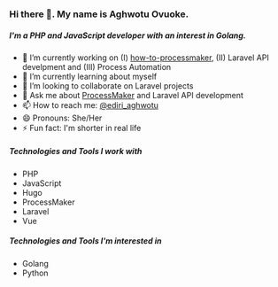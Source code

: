 ### Hi there 👋. My name is Aghwotu Ovuoke. 
##### I'm a PHP and JavaScript developer with an interest in Golang.


- 🔭 I’m currently working on (I) [how-to-processmaker](https://github.com/aghwotu/how-to-processmaker), (II) Laravel API develpment and (III) Process Automation
- 🌱 I’m currently learning about myself
- 👯 I’m looking to collaborate on Laravel projects
- 💬 Ask me about [ProcessMaker](https://www.processmaker.com/) and Laravel API development
- 📫 How to reach me: [@ediri_aghwotu](https://twitter.com/ediri_aghwotu)
- 😄 Pronouns: She/Her
- ⚡ Fun fact: I'm shorter in real life

##### Technologies and Tools I work with
- PHP
- JavaScript
- Hugo
- ProcessMaker
- Laravel
- Vue

##### Technologies and Tools I'm interested in
- Golang
- Python


<!--
**aghwotu/aghwotu** is a ✨ _special_ ✨ repository because its `README.md` (this file) appears on your GitHub profile.

Here are some ideas to get you started:

- 🔭 I’m currently working on ...
- 🌱 I’m currently learning ...
- 👯 I’m looking to collaborate on ...
- 🤔 I’m looking for help with ...
- 💬 Ask me about ...
- 📫 How to reach me: ...
- 😄 Pronouns: ...
- ⚡ Fun fact: ...
-->
